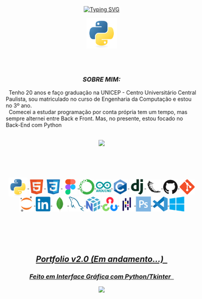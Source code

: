 <div align="center">
  
[![Typing SVG](https://readme-typing-svg.herokuapp.com?duration=4000&center=true&vCenter=false&width=500&lines=Hello+World)](https://git.io/typing-svg)  

<img align="center" alt="PYTHON" height="80" width="80" src="https://raw.githubusercontent.com/devicons/devicon/master/icons/python/python-original.svg">
  
  

</div>

<br><br>

<div align="center">
  <h3><B><I>SOBRE MIM:</B></I></h3>
</div>

<p>
&nbsp Tenho 20 anos e faço graduação na UNICEP - Centro Universitário Central Paulista, sou matriculado no curso de Engenharia da Computação e estou no 3º ano.<br>
&nbsp Comecei a estudar programação por conta própria tem um tempo, mas sempre alternei entre Back e Front. Mas, no presente, estou focado no Back-End com Python
</p>

<br>

<div align="center">  
<a href="https://www.beacons.ai/ferpereira" target="_blank"><img src="https://img.shields.io/badge/-MAIS_INFORMAÇÕES/CONTATOS-%23E4405F?style=for-the-badge&logo=beacons&logoColor=white"</a>

<br><br>

<div style="display: inline_block"><br>
  
  <img align="center" alt="PYTHON" height="50" width="50" src="https://raw.githubusercontent.com/devicons/devicon/master/icons/python/python-original.svg">
  <img align="center" alt="HTML" height="40" width="40" src="https://raw.githubusercontent.com/devicons/devicon/master/icons/html5/html5-original.svg">
  <img align="center" alt="CSS" height="40" width="40" src="https://raw.githubusercontent.com/devicons/devicon/master/icons/css3/css3-original.svg">
  <img align="center" alt="Figma" height="40" width="40" src="https://raw.githubusercontent.com/devicons/devicon/master/icons/figma/figma-original.svg">
  <img align="center" alt="Anaconda" height="40" width="40" src="https://raw.githubusercontent.com/devicons/devicon/master/icons/anaconda/anaconda-original.svg">
  <img align="center" alt="Arduino" height="40" width="40" src="https://raw.githubusercontent.com/devicons/devicon/master/icons/arduino/arduino-original-wordmark.svg">
  <img align="center" alt="C" height="40" width="40" src="https://raw.githubusercontent.com/devicons/devicon/master/icons/c/c-original.svg">
  <img align="center" alt="Django" height="40" width="40" src="https://raw.githubusercontent.com/devicons/devicon/master/icons/django/django-plain.svg">
  <img align="center" alt="Flask" height="40" width="40" src="https://raw.githubusercontent.com/devicons/devicon/master/icons/flask/flask-original.svg">
  <img align="center" alt="GitHub" height="40" width="40" src="https://raw.githubusercontent.com/devicons/devicon/master/icons/github/github-original.svg">
  <img align="center" alt="Git" height="40" width="40" src="https://raw.githubusercontent.com/devicons/devicon/master/icons/git/git-original.svg">
  <img align="center" alt="Jupyter" height="40" width="40" src="https://raw.githubusercontent.com/devicons/devicon/master/icons/jupyter/jupyter-original.svg">
  <img align="center" alt="LinkedIn" height="40" width="40" src="https://raw.githubusercontent.com/devicons/devicon/master/icons/linkedin/linkedin-original.svg">
  <img align="center" alt="MongoDB" height="40" width="40" src="https://raw.githubusercontent.com/devicons/devicon/master/icons/mongodb/mongodb-original.svg">
  <img align="center" alt="MySQL" height="40" width="40" src="https://raw.githubusercontent.com/devicons/devicon/master/icons/mysql/mysql-original.svg">
  <img align="center" alt="NumPy" height="40" width="40" src="https://raw.githubusercontent.com/devicons/devicon/master/icons/numpy/numpy-original.svg">
  <img align="center" alt="OpenCV" height="40" width="40" src="https://raw.githubusercontent.com/devicons/devicon/master/icons/opencv/opencv-original.svg">
  <img align="center" alt="Pandas" height="40" width="40" src="https://raw.githubusercontent.com/devicons/devicon/master/icons/pandas/pandas-original.svg">
  <img align="center" alt="Photoshop" height="40" width="40" src="https://raw.githubusercontent.com/devicons/devicon/master/icons/photoshop/photoshop-plain.svg">
  <img align="center" alt="VScode" height="40" width="40" src="https://raw.githubusercontent.com/devicons/devicon/master/icons/vscode/vscode-original.svg">
  <img align="center" alt="Windows" height="40" width="40" src="https://raw.githubusercontent.com/devicons/devicon/master/icons/windows8/windows8-original.svg">
  
</div>
  
<br><br><br><br>
  
<div align="center">
  <h2><I><B>Portfolio v2.0 (Em andamento...) &nbsp </B></I></h2>
  <h3><I>Feito em Interface Gráfica com Python/Tkinter &nbsp </I></h3>
  <img src="https://user-images.githubusercontent.com/103957365/190253902-555de7a8-f4f4-474b-9eea-9a28ecfb05b0.PNG">
</div>

<br><br>

